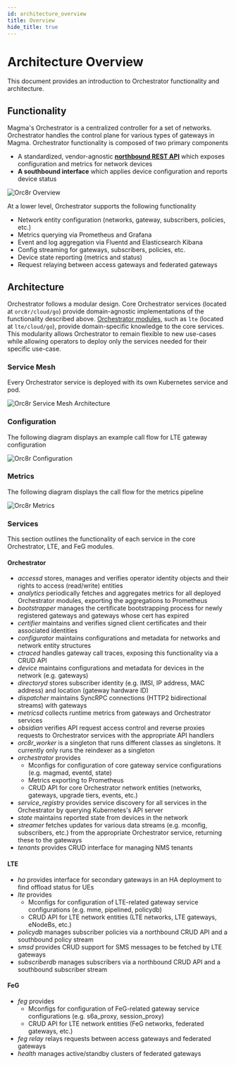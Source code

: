 ```yaml
---
id: architecture_overview
title: Overview
hide_title: true
---
```


# Architecture Overview

This document provides an introduction to Orchestrator functionality and architecture.

## Functionality

Magma's Orchestrator is a centralized controller for a set of networks. Orchestrator handles the control plane for various types of gateways in Magma. Orchestrator functionality is composed of two primary components

- A standardized, vendor-agnostic [**northbound REST API**](https://app.swaggerhub.com/apis/MagmaCore/Magma/1.0.0) which exposes
configuration and metrics for network devices
- **A southbound interface** which applies device configuration and reports device status

![Orc8r Overview](assets/orc8r/orc8r_overview.png)

At a lower level, Orchestrator supports the following functionality

- Network entity configuration (networks, gateway, subscribers, policies, etc.)
- Metrics querying via Prometheus and Grafana
- Event and log aggregation via Fluentd and Elasticsearch Kibana
- Config streaming for gateways, subscribers, policies, etc.
- Device state reporting (metrics and status)
- Request relaying between access gateways and federated gateways

## Architecture

Orchestrator follows a modular design. Core Orchestrator services (located at `orc8r/cloud/go`) provide domain-agnostic implementations of the functionality described above. [Orchestrator modules](./dev_dependencies.md), such as `lte` (located at `lte/cloud/go`), provide domain-specific knowledge to the core services. This modularity allows Orchestrator to remain flexible to new use-cases while allowing operators to deploy only the services needed for their specific use-case.

### Service Mesh

Every Orchestrator service is deployed with its own Kubernetes service and pod.

![Orc8r Service Mesh Architecture](assets/orc8r/orc8r_service_mesh.png)

### Configuration

The following diagram displays an example call flow for LTE gateway
configuration

![Orc8r Configuration](assets/orc8r/orc8r_configuration.png)

### Metrics

The following diagram displays the call flow for the metrics pipeline

![Orc8r Metrics](assets/orc8r/orc8r_metrics.png)

### Services

This section outlines the functionality of each service in the core
Orchestrator, LTE, and FeG modules.

#### Orchestrator

- *accessd* stores, manages and verifies operator identity objects and their rights to access (read/write) entities
- *analytics* periodically fetches and aggregates metrics for all deployed Orchestrator modules, exporting the aggregations to Prometheus
- *bootstrapper* manages the certificate bootstrapping process for newly registered gateways and gateways whose cert has expired
- *certifier* maintains and verifies signed client certificates and their associated identities
- *configurator* maintains configurations and metadata for networks and network entity structures
- *ctraced* handles gateway call traces, exposing this functionality via a CRUD API
- *device* maintains configurations and metadata for devices in the network (e.g. gateways)
- *directoryd* stores subscriber identity (e.g. IMSI, IP address, MAC address) and location (gateway hardware ID)
- *dispatcher* maintains SyncRPC connections (HTTP2 bidirectional streams) with gateways
- *metricsd* collects runtime metrics from gateways and Orchestrator services
- *obsidian* verifies API request access control and reverse proxies requests to Orchestrator services with the appropriate API handlers
- *orc8r_worker* is a singleton that runs different classes as singletons. It currently only runs the reindexer as a singleton
- *orchestrator* provides
    - Mconfigs for configuration of core gateway service configurations (e.g. magmad, eventd, state)
    - Metrics exporting to Prometheus
    - CRUD API for core Orchestrator network entities (networks, gateways, upgrade tiers, events, etc.)
- *service_registry* provides service discovery for all services in the
Orchestrator by querying Kubernetes's API server
- *state* maintains reported state from devices in the network
- *streamer* fetches updates for various data streams (e.g. mconfig, subscribers, etc.) from the appropriate Orchestrator service, returning these to the gateways
- *tenants* provides CRUD interface for managing NMS tenants

#### LTE

- *ha* provides interface for secondary gateways in an HA deployment to find offload status for UEs
- *lte* provides
    - Mconfigs for configuration of LTE-related gateway service configurations (e.g. mme, pipelined, policydb)
    - CRUD API for LTE network entities (LTE networks, LTE gateways, eNodeBs, etc.)
- *policydb* manages subscriber policies via a northbound CRUD API and a southbound policy stream
- *smsd* provides CRUD support for SMS messages to be fetched by LTE gateways
- *subscriberdb* manages subscribers via a northbound CRUD API and a southbound subscriber stream

#### FeG

- *feg* provides
    - Mconfigs for configuration of FeG-related gateway service configurations (e.g. s6a_proxy, session_proxy)
    - CRUD API for LTE network entities (FeG networks, federated gateways, etc.)
- *feg relay* relays requests between access gateways and federated gateways
- *health* manages active/standby clusters of federated gateways
